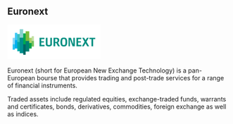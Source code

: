 ## Euronext

[![Euronext](https://github.com/Open-Markets-Initiative/Directory/blob/main/Organizations/Euronext/Images/Logo.png)](https://www.euronext.com)

Euronext (short for European New Exchange Technology) is a pan-European bourse that provides trading and post-trade services for a range of financial instruments.

Traded assets include regulated equities, exchange-traded funds, warrants and certificates, bonds, derivatives, commodities, foreign exchange as well as indices. 